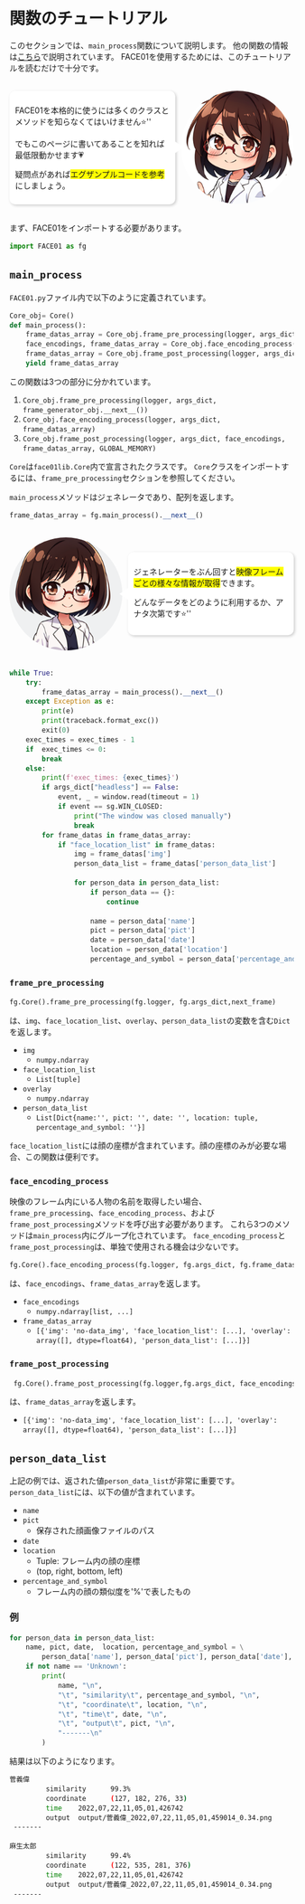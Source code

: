 # 関数のチュートリアル
このセクションでは、`main_process`関数について説明します。
他の関数の情報は[こちら](more_functions.md)で説明されています。
FACE01を使用するためには、このチュートリアルを読むだけで十分です。

<br />
<div style="display: flex; align-items: center; justify-content: flex-end;">
    <div style="background-color: white; padding: 10px; border-radius: 10px; box-shadow: 2px 2px 5px rgba(0, 0, 0, 0.2); position: relative; margin-right: 10px;">
        <p style="margin: 10;">FACE01を本格的に使うには多くのクラスとメソッドを知らなくてはいけません⭐️''</p>
        <p style="margin: 10;">でもこのページに書いてあることを知れば最低限動かせます💗</p>
        <p style="margin: 10;">疑問点があれば<span style="background-color: yellow;">エグザンプルコードを参考</span>にしましょう。</p>
        <div style="position: absolute; top: 50%; right: -15px; width: 0; height: 0; border-top: 10px solid transparent; border-bottom: 10px solid transparent; border-left: 15px solid white; transform: translateY(-50%);"></div>
    </div>
    <img src="https://raw.githubusercontent.com/yKesamaru/FACE01_DEV/master/assets/images/00129-2005948764.png" alt="説明文" width="200" style="border-radius: 50%; object-fit: cover;">
</div>
<br />

まず、FACE01をインポートする必要があります。
```python
import FACE01 as fg
```

## `main_process`
`FACE01.py`ファイル内で以下のように定義されています。
```python
Core_obj= Core()
def main_process():
    frame_datas_array = Core_obj.frame_pre_processing(logger, args_dict, frame_generator_obj.__next__())
    face_encodings, frame_datas_array = Core_obj.face_encoding_process(logger, args_dict, frame_datas_array)
    frame_datas_array = Core_obj.frame_post_processing(logger, args_dict, face_encodings, frame_datas_array, GLOBAL_MEMORY)
    yield frame_datas_array
```
この関数は3つの部分に分かれています。
1.  `Core_obj.frame_pre_processing(logger, args_dict, frame_generator_obj.__next__())`
2.  `Core_obj.face_encoding_process(logger, args_dict, frame_datas_array)`
3.  `Core_obj.frame_post_processing(logger, args_dict, face_encodings, frame_datas_array, GLOBAL_MEMORY)`

`Core`は`face01lib.Core`内で宣言されたクラスです。
`Core`クラスをインポートするには、`frame_pre_processing`セクションを参照してください。

`main_process`メソッドはジェネレータであり、配列を返します。
```python
frame_datas_array = fg.main_process().__next__()
```

<br />
<div style="display: flex; align-items: center;">
    <img src="https://raw.githubusercontent.com/yKesamaru/FACE01_DEV/master/assets/images/00080-2065252.png" alt="説明文" width="200" style="margin-right: 10px; border-radius: 50%; object-fit: cover;">
    <div style="background-color: white; padding: 10px; border-radius: 10px; box-shadow: 2px 2px 5px rgba(0, 0, 0, 0.2); position: relative;">
        <p style="margin: 10;">ジェネレーターをぶん回すと<span style="background-color: yellow;">映像フレームごとの様々な情報が取得</span>できます。</p>
        <p style="margin: 10;">どんなデータをどのように利用するか、アナタ次第です⭐️''</p>
        <div style="position: absolute; top: 50%; left: -15px; width: 0; height: 0; border-top: 10px solid transparent; border-bottom: 10px solid transparent; border-right: 15px solid white; transform: translateY(-50%);"></div>
    </div>
</div>
<br />

```python
while True:
    try:
        frame_datas_array = main_process().__next__()
    except Exception as e:
        print(e)
        print(traceback.format_exc())
        exit(0)
    exec_times = exec_times - 1
    if  exec_times <= 0:
        break
    else:
        print(f'exec_times: {exec_times}')
        if args_dict["headless"] == False:
            event, _ = window.read(timeout = 1)
            if event == sg.WIN_CLOSED:
                print("The window was closed manually")
                break
        for frame_datas in frame_datas_array:
            if "face_location_list" in frame_datas:
                img = frame_datas['img']
                person_data_list = frame_datas['person_data_list']

                for person_data in person_data_list:
                    if person_data == {}:
                        continue

                    name = person_data['name']
                    pict = person_data['pict']
                    date = person_data['date']
                    location = person_data['location']
                    percentage_and_symbol = person_data['percentage_and_symbol']
```

### `frame_pre_processing`
```python
fg.Core().frame_pre_processing(fg.logger, fg.args_dict,next_frame)
```
は、`img`、`face_location_list`、`overlay`、`person_data_list`の変数を含む`Dict`を返します。
- `img`
  - `numpy.ndarray`
- `face_location_list`
  -  `List[tuple]`
- `overlay`
  - `numpy.ndarray`
- `person_data_list`
  - `List[Dict{name:'', pict: '', date: '', location: tuple, percentage_and_symbol: ''}]`

`face_location_list`には顔の座標が含まれています。顔の座標のみが必要な場合、この関数は便利です。

### `face_encoding_process`
映像のフレーム内にいる人物の名前を取得したい場合、`frame_pre_processing`、`face_encoding_process`、および`frame_post_processing`メソッドを呼び出す必要があります。
これら3つのメソッドは`main_process`内にグループ化されています。
`face_encoding_process`と`frame_post_processing`は、単独で使用される機会は少ないです。
```python
fg.Core().face_encoding_process(fg.logger, fg.args_dict, fg.frame_datas_array)
```
は、`face_encodings`、`frame_datas_array`を返します。
- `face_encodings`
  - `numpy.ndarray[list, ...]`
- `frame_datas_array`
  - `[{'img': 'no-data_img', 'face_location_list': [...], 'overlay': array([], dtype=float64), 'person_data_list': [...]}]`

### `frame_post_processing`
```python
 fg.Core().frame_post_processing(fg.logger,fg.args_dict, face_encodings, frame_datas_array, fg.GLOBAL_MEMORY)
 ```
は、`frame_datas_array`を返します。
- `[{'img': 'no-data_img', 'face_location_list': [...], 'overlay': array([], dtype=float64), 'person_data_list': [...]}]`

## `person_data_list`
上記の例では、返された値`person_data_list`が非常に重要です。
`person_data_list`には、以下の値が含まれています。
- `name`
- `pict`
  - 保存された顔画像ファイルのパス
- `date`
- `location`
  - Tuple: フレーム内の顔の座標
  - (top, right, bottom, left)
- `percentage_and_symbol`
  - フレーム内の顔の類似度を'%'で表したもの

### 例
```python
for person_data in person_data_list:
    name, pict, date,  location, percentage_and_symbol = \
        person_data['name'], person_data['pict'], person_data['date'],  person_data['location'], person_data['percentage_and_symbol']
    if not name == 'Unknown':
        print(
            name, "\n",
            "\t", "similarity\t", percentage_and_symbol, "\n",
            "\t", "coordinate\t", location, "\n",
            "\t", "time\t", date, "\n",
            "\t", "output\t", pict, "\n",
            "-------\n"
        )
```
結果は以下のようになります。
```bash
菅義偉
         similarity      99.3%
         coordinate      (127, 182, 276, 33)
         time    2022,07,22,11,05,01,426742
         output  output/菅義偉_2022,07,22,11,05,01,459014_0.34.png
 -------

麻生太郎
         similarity      99.4%
         coordinate      (122, 535, 281, 376)
         time    2022,07,22,11,05,01,426742
         output  output/菅義偉_2022,07,22,11,05,01,459014_0.34.png
 -------
```
